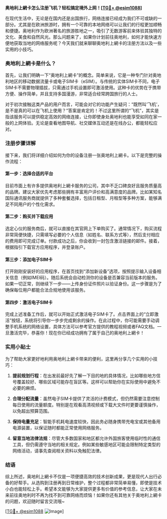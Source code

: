 **奥地利上網卡怎么注册飞机？轻松搞定境外上网！[[TG💪+ @esim1088](https://t.me/s/esim1088)]**

在现代生活中，无论是在国内还是出国旅行，网络连接已经成为我们不可或缺的一部分。尤其是在欧洲旅游时，拥有一个可靠的本地网络可以让我们的行程更加顺畅和便捷。奥地利作为欧洲著名的旅游胜地之一，吸引了无数游客前来体验其独特的文化、美食和自然风光。那么问题来了，如果你计划前往奥地利，如何才能快速方便地获取当地的网络服务呢？今天我们就来聊聊奥地利上網卡的注册方法以及一些实用的小技巧。

### 奥地利上網卡是什么？

首先，让我们明确一下“奥地利上網卡”的概念。简单来说，它是一种专门针对奥地利地区的移动数据流量卡或电子SIM卡（eSIM）。与传统的实体SIM卡不同，电子SIM卡不需要物理插拔，只需通过手机设置即可激活使用。这种卡的优势在于携带方便、操作简单，并且支持多国漫游，非常适合经常跨国旅行的人士。

对于初次接触这类产品的用户而言，可能会对它的功能产生疑问：“既然叫‘飞机’，是不是真的可以在飞机上使用？”答案是肯定的！不过这里所谓的“飞机”，其实是指该服务可以提供稳定高效的网络连接，让你即使身处奥地利也能享受如同在家一般的上网体验。无论是查看地图导航、社交媒体互动还是在线办公，都能轻松应对。

### 注册步骤详解

接下来，我们将详细介绍如何为你的设备注册一张奥地利上網卡。以下是完整的操作流程：

#### 第一步：选择合适的平台
目前市面上有许多提供奥地利上網卡服务的公司，其中不乏口碑良好且服务质量高的品牌。建议大家优先考虑那些拥有丰富用户评价和高满意度的品牌。比如某知名国际通讯服务商就提供了多种套餐选择，包括日租型、月租型等多种方案，能够满足不同用户的个性化需求。

#### 第二步：购买并下载应用
选定心仪的服务商后，就可以直接在其官网上下单购买了。通常情况下，购买流程非常简便快捷，只需填写必要的个人信息（如姓名、联系方式等），然后支付相应的费用即可完成订单。付款成功之后，你会收到一封包含激活链接的邮件。接着，根据指引下载官方应用程序，并登录账户。

#### 第三步：添加电子SIM卡
打开刚刚安装好的应用程序，在首页找到“添加新设备”选项，按照提示输入设备相关信息（例如IMEI码）。随后系统会自动检测你的设备是否兼容当前版本的服务。如果一切正常，则继续下一步——上传身份证件照片以验证身份。这一步骤是为了确保每位用户都能合法合规地使用该服务。

#### 第四步：激活电子SIM卡
完成上述准备工作后，就可以开始正式激活电子SIM卡了。点击界面上的“立即激活”按钮，系统将引导你一步步完成剩余的操作。在此过程中，你可能需要手动调整手机系统的网络设置，具体方法可以参考官方提供的教程视频或者FAQ文档。一旦激活完毕，恭喜你！现在你已经成功拥有了属于自己的奥地利上網卡！

### 实用小贴士

为了帮助大家更好地利用奥地利上網卡带来的便利，这里再分享几个实用的小技巧：

1. **提前规划行程**：在出发前最好先了解一下目的地的具体情况，比如哪些地方信号覆盖较好、哪些区域可能存在盲区等。这样可以帮助你在实际使用中避免不必要的麻烦。
   
2. **合理分配流量**：虽然电子SIM卡提供了灵活的计费模式，但仍然需要注意控制每日使用的流量额度。特别是在观看高清视频或下载大文件时更要谨慎操作，以免超出预算范围。

3. **保持电量充足**：智能手机耗电速度较快，因此务必随身携带充电宝或其他备用电源装置，以保证随时都能正常使用网络服务。

4. **留意当地法律法规**：尽管大多数国家和地区都允许外国旅客使用临时性的通信工具，但仍需遵守当地的相关规定。例如某些敏感地区可能会限制特定类型的网络活动，请事先查阅相关资料以免触犯法律。

### 结语

综上所述，奥地利上網卡不仅是一项便捷高效的技术创新成果，更是现代人出行必备的好帮手。从选购到注册再到日常维护，整个过程都非常简单易懂，即使是技术小白也能轻松上手。希望本文能够为大家提供更多有价值的参考信息，让大家在未来前往奥地利时不再为找不到可靠网络而烦恼！如果你还有其他关于奥地利上網卡的问题，欢迎随时留言交流哦~

[[TG💪+ @esim1088](https://t.me/s/esim1088) ![Image](https://i.postimg.cc/4NQfJmqS/Snipaste-2025-05-13-00-14-12.png)]
